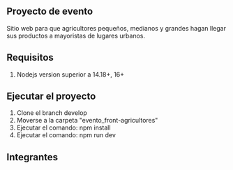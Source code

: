 ## Proyecto de evento 
Sitio web para que agricultores pequeños, medianos y grandes hagan llegar sus productos a mayoristas de lugares urbanos.

## Requisitos
1. Nodejs version superior a 14.18+, 16+

## Ejecutar el proyecto
1. Clone el branch develop
2. Moverse a la carpeta "evento_front-agricultores"
3. Ejecutar el comando: npm install
4. Ejecutar el comando: npm run dev

## Integrantes


